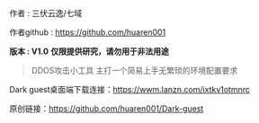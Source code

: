 作者            : 三伏云逸/七域


作者github : https://github.com/huaren001


**版本            : V1.0**
**仅限提供研究，请勿用于非法用途**
>DDOS攻击小工具
> 主打一个简易上手无繁琐的环境配置要求

Dark guest桌面端下载连接：https://wwm.lanzn.com/ixtkv1otmnrc


原创链接：https://github.com/huaren001/Dark-guest
